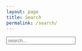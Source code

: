 ```yaml
---
layout: page
title: Search
permalink: /search/
---
```


<!-- Html Elements for Search -->
<div id="search-container">
<input type="text" id="search-input" class="search" placeholder="search...">
<ul id="results-container"></ul>
</div>

<!-- Script pointing to search-script.js -->
<script src="/js/search-script.js" type="text/javascript"></script>

<!-- Configuration -->
<script>
SimpleJekyllSearch({
  searchInput: document.getElementById('search-input'),
  resultsContainer: document.getElementById('results-container'),
  searchResultTemplate: '<li><a href="{url}">{title}</a> - {date}</li>',
  json: '/search.json'
})
</script>
